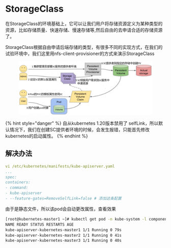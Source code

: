 # StorageClass

在StorageClass的环境基础上，它可以让我们用户将存储资源定义为某种类型的资源，比如存储质量、快速存储、慢速存储等,然后自由的去申请合适的存储资源了。

StorageClass根据自由申请后端存储的类型，有很多不同的实现方式，在我们的试验环境中，我们这里用nfs-client-provisioner的方式来演示StorageClass

<figure><img src="../../../../.gitbook/assets/image (4).png" alt=""><figcaption></figcaption></figure>

{% hint style="danger" %}
自从kubernetes 1.20版本禁用了 selfLink，所以默认情况下，我们在创建SC提供者环境的时候，会发生报错，只能首先修改kubernetes的启动属性。
{% endhint %}

## 解决办法

```yaml
vi /etc/kubernetes/manifests/kube-apiserver.yaml
...
spec:
containers:
- command:
- kube-apiserver
- --feature-gates=RemoveSelfLink=false # 添加这条配置
```

由于是静态文件，所以该pod会自动更改属性，查看效果

```bash
[root@kubernetes-master1 ~]# kubectl get pod -n kube-system -l component=kube-apiserver
NAME READY STATUS RESTARTS AGE
kube-apiserver-kubernetes-master1 1/1 Running 0 79s
kube-apiserver-kubernetes-master2 1/1 Running 0 41s
kube-apiserver-kubernetes-master3 1/1 Running 0 40s
```
